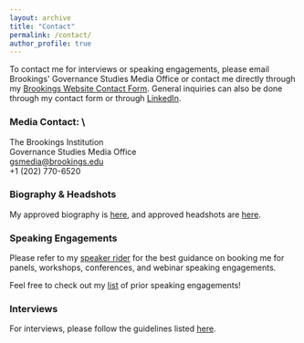 ```yaml
---
layout: archive
title: "Contact"
permalink: /contact/
author_profile: true
---
```


To contact me for interviews or speaking engagements, please email Brookings' Governance Studies Media Office or contact me directly through my [Brookings Website Contact Form](https://www.brookings.edu/people/chinasa-t-okolo/). General inquiries can also be done through my contact form or through [LinkedIn](https://www.linkedin.com/in/chinasaokolo).

### Media Contact: \
The Brookings Institution \
Governance Studies Media Office \
gsmedia@brookings.edu \
+1 (202) 770-6520

### Biography & Headshots
My approved biography is [here](https://github.com/chinasatokolo/MediaKit/blob/main/biography-details.md), and approved headshots are [here](https://github.com/chinasaokolo/MediaKit/tree/main/images/headshots).

### Speaking Engagements
Please refer to my [speaker rider](https://github.com/chinasatokolo/MediaKit/blob/main/speaker-rider.md) for the best guidance on booking me for panels, workshops, conferences, and webinar speaking engagements.

Feel free to check out my [list](https://github.com/chinasatokolo/MediaKit/blob/main/speaking.md) of prior speaking engagements!

### Interviews
For interviews, please follow the guidelines listed [here](https://github.com/chinasatokolo/MediaKit/blob/main/interview-guide.md).
